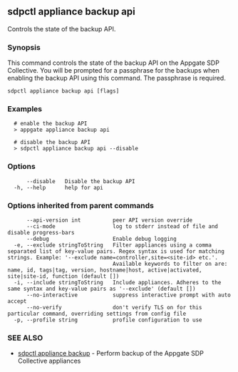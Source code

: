 ## sdpctl appliance backup api

Controls the state of the backup API.

### Synopsis

This command controls the state of the backup API on the Appgate SDP Collective.
You will be prompted for a passphrase for the backups when enabling the backup API using this command.
The passphrase is required.

```
sdpctl appliance backup api [flags]
```

### Examples

```
  # enable the backup API
  > appgate appliance backup api

  # disable the backup API
  > sdpctl appliance backup api --disable
```

### Options

```
      --disable   Disable the backup API
  -h, --help      help for api
```

### Options inherited from parent commands

```
      --api-version int          peer API version override
      --ci-mode                  log to stderr instead of file and disable progress-bars
      --debug                    Enable debug logging
  -e, --exclude stringToString   Filter appliances using a comma separated list of key-value pairs. Regex syntax is used for matching strings. Example: '--exclude name=controller,site=<site-id> etc.'.
                                 Available keywords to filter on are: name, id, tags|tag, version, hostname|host, active|activated, site|site-id, function (default [])
  -i, --include stringToString   Include appliances. Adheres to the same syntax and key-value pairs as '--exclude' (default [])
      --no-interactive           suppress interactive prompt with auto accept
      --no-verify                don't verify TLS on for this particular command, overriding settings from config file
  -p, --profile string           profile configuration to use
```

### SEE ALSO

* [sdpctl appliance backup](sdpctl_appliance_backup.md)	 - Perform backup of the Appgate SDP Collective appliances

